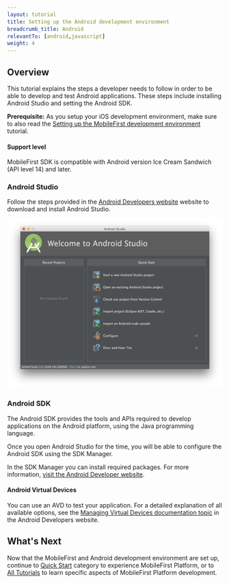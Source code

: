 ```yaml
---
layout: tutorial
title: Setting up the Android development environment
breadcrumb_title: Android
relevantTo: [android,javascript]
weight: 4
---
```

## Overview
This tutorial explains the steps a developer needs to follow in order to be able to develop and test Android applications. These steps include installing Android Studio and setting the Android SDK.

**Prerequisite:** As you setup your iOS development environment, make sure to also read the [Setting up the MobileFirst development environment](../mobilefirst/) tutorial.

#### Support level
MobileFirst SDK is compatible with Android version Ice Cream Sandwich (API level 14) and later.

### Android Studio
Follow the steps provided in the [Android Developers website](http://developer.android.com/develop/index.html) website to download and install Android Studio.

![Configure the Android SDK](android-studio.png)

### Android SDK
The Android SDK provides the tools and APIs required to develop applications on the Android platform, using the Java programming language.

Once you open Android Studio for the time, you will be able to configure the Android SDK using the SDK Manager.

In the SDK Manager you can install required packages. For more information, [visit the Android Developer website](http://developer.android.com/sdk/index.html).

#### Android Virtual Devices
You can use an AVD to test your application. For a detailed explanation of all available options, see the [Managing Virtual Devices documentation topic](http://developer.android.com/tools/devices/index.html) in the Android Developers website.

## What's Next
Now that the MobileFirst and Android development environment are set up, continue to [Quick Start](../../../quick-start/android/) category to experience MobileFirst Platform, or to [All Tutorials](../../../all-tutorials) to learn specific aspects of MobileFirst Platform development.